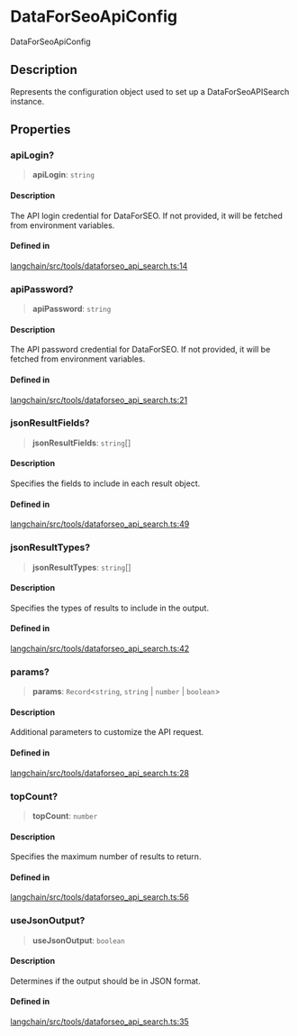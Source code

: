 DataForSeoApiConfig
===================

DataForSeoApiConfig

Description[​](#description "Direct link to Description")
---------------------------------------------------------

Represents the configuration object used to set up a DataForSeoAPISearch instance.

Properties[​](#properties "Direct link to Properties")
------------------------------------------------------

### apiLogin?[​](#apilogin "Direct link to apiLogin?")

> **apiLogin**: `string`

#### Description[​](#description-1 "Direct link to Description")

The API login credential for DataForSEO. If not provided, it will be fetched from environment variables.

#### Defined in[​](#defined-in "Direct link to Defined in")

[langchain/src/tools/dataforseo\_api\_search.ts:14](https://github.com/hwchase17/langchainjs/blob/46e1734/langchain/src/tools/dataforseo_api_search.ts#L14)

### apiPassword?[​](#apipassword "Direct link to apiPassword?")

> **apiPassword**: `string`

#### Description[​](#description-2 "Direct link to Description")

The API password credential for DataForSEO. If not provided, it will be fetched from environment variables.

#### Defined in[​](#defined-in-1 "Direct link to Defined in")

[langchain/src/tools/dataforseo\_api\_search.ts:21](https://github.com/hwchase17/langchainjs/blob/46e1734/langchain/src/tools/dataforseo_api_search.ts#L21)

### jsonResultFields?[​](#jsonresultfields "Direct link to jsonResultFields?")

> **jsonResultFields**: `string`\[\]

#### Description[​](#description-3 "Direct link to Description")

Specifies the fields to include in each result object.

#### Defined in[​](#defined-in-2 "Direct link to Defined in")

[langchain/src/tools/dataforseo\_api\_search.ts:49](https://github.com/hwchase17/langchainjs/blob/46e1734/langchain/src/tools/dataforseo_api_search.ts#L49)

### jsonResultTypes?[​](#jsonresulttypes "Direct link to jsonResultTypes?")

> **jsonResultTypes**: `string`\[\]

#### Description[​](#description-4 "Direct link to Description")

Specifies the types of results to include in the output.

#### Defined in[​](#defined-in-3 "Direct link to Defined in")

[langchain/src/tools/dataforseo\_api\_search.ts:42](https://github.com/hwchase17/langchainjs/blob/46e1734/langchain/src/tools/dataforseo_api_search.ts#L42)

### params?[​](#params "Direct link to params?")

> **params**: `Record`<`string`, `string` | `number` | `boolean`\>

#### Description[​](#description-5 "Direct link to Description")

Additional parameters to customize the API request.

#### Defined in[​](#defined-in-4 "Direct link to Defined in")

[langchain/src/tools/dataforseo\_api\_search.ts:28](https://github.com/hwchase17/langchainjs/blob/46e1734/langchain/src/tools/dataforseo_api_search.ts#L28)

### topCount?[​](#topcount "Direct link to topCount?")

> **topCount**: `number`

#### Description[​](#description-6 "Direct link to Description")

Specifies the maximum number of results to return.

#### Defined in[​](#defined-in-5 "Direct link to Defined in")

[langchain/src/tools/dataforseo\_api\_search.ts:56](https://github.com/hwchase17/langchainjs/blob/46e1734/langchain/src/tools/dataforseo_api_search.ts#L56)

### useJsonOutput?[​](#usejsonoutput "Direct link to useJsonOutput?")

> **useJsonOutput**: `boolean`

#### Description[​](#description-7 "Direct link to Description")

Determines if the output should be in JSON format.

#### Defined in[​](#defined-in-6 "Direct link to Defined in")

[langchain/src/tools/dataforseo\_api\_search.ts:35](https://github.com/hwchase17/langchainjs/blob/46e1734/langchain/src/tools/dataforseo_api_search.ts#L35)